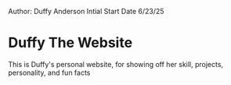 Author: Duffy Anderson
Intial Start Date 6/23/25


# Duffy The Website
This is Duffy's personal website, for showing off her skill, projects, personality, and fun facts
